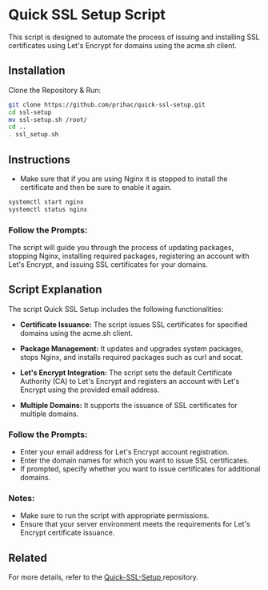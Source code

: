 # Quick SSL Setup Script
This script is designed to automate the process of issuing and installing SSL certificates using Let's Encrypt for domains using the acme.sh client.
## Installation

Clone the Repository & Run:

```bash
git clone https://github.com/prihac/quick-ssl-setup.git
cd ssl-setup
mv ssl-setup.sh /root/
cd ..
. ssl_setup.sh
```
## Instructions
- Make sure that if you are using Nginx it is stopped to install the certificate and then be sure to enable it again.
```bash
systemctl start nginx
systemctl status nginx
```
### Follow the Prompts:
The script will guide you through the process of updating packages, stopping Nginx, installing required packages, registering an account with Let's Encrypt, and issuing SSL certificates for your domains.


## Script Explanation
The script Quick SSL Setup includes the following functionalities:

- **Certificate Issuance:** The script issues SSL certificates for specified domains using the acme.sh client.

- **Package Management:** It updates and upgrades system packages, stops Nginx, and installs required packages such as curl and socat.

- **Let's Encrypt Integration:** The script sets the default Certificate Authority (CA) to Let's Encrypt and registers an account with Let's Encrypt using the provided email address.

- **Multiple Domains:** It supports the issuance of SSL certificates for multiple domains.

### Follow the Prompts:
* Enter your email address for Let's Encrypt account registration.
* Enter the domain names for which you want to issue SSL certificates.
* If prompted, specify whether you want to issue certificates for additional domains.

### Notes:
* Make sure to run the script with appropriate permissions.
* Ensure that your server environment meets the requirements for Let's Encrypt certificate issuance.

## Related


For more details, refer to the [ Quick-SSL-Setup ](https://github.com/prihac/quick-ssl-setup) repository.






